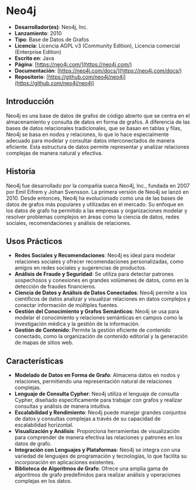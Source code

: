 # Neo4j

- **Desarrollador(es)**: Neo4j, Inc.
- **Lanzamiento**: 2010
- **Tipo**: Base de Datos de Grafos
- **Licencia**: Licencia AGPL v3 (Community Edition), Licencia comercial (Enterprise Edition)
- **Escrito en**: Java
- **Página**: [https://neo4j.com/](https://neo4j.com/)
- **Documentación**: [https://neo4j.com/docs/](https://neo4j.com/docs/)
- **Repositorio**: [https://github.com/neo4j/neo4j](https://github.com/neo4j/neo4j)

## Introducción

Neo4j es una base de datos de grafos de código abierto que se centra en el almacenamiento y consulta de datos en forma de grafos. A diferencia de las bases de datos relacionales tradicionales, que se basan en tablas y filas, Neo4j se basa en nodos y relaciones, lo que lo hace especialmente adecuado para modelar y consultar datos interconectados de manera eficiente. Esta estructura de datos permite representar y analizar relaciones complejas de manera natural y efectiva.

## Historia

Neo4j fue desarrollado por la compañía sueca Neo4j, Inc., fundada en 2007 por Emil Eifrem y Johan Svensson. La primera versión de Neo4j se lanzó en 2010. Desde entonces, Neo4j ha evolucionado como una de las bases de datos de grafos más populares y utilizadas en el mercado. Su enfoque en los datos de grafo ha permitido a las empresas y organizaciones modelar y resolver problemas complejos en áreas como la ciencia de datos, redes sociales, recomendaciones y análisis de relaciones.

## Usos Prácticos

- **Redes Sociales y Recomendaciones**: Neo4j es ideal para modelar relaciones sociales y ofrecer recomendaciones personalizadas, como amigos en redes sociales y sugerencias de productos.
- **Análisis de Fraude y Seguridad**: Se utiliza para detectar patrones sospechosos y conexiones en grandes volúmenes de datos, como en la detección de fraudes financieros.
- **Ciencia de Datos y Análisis de Datos Conectados**: Neo4j permite a los científicos de datos analizar y visualizar relaciones en datos complejos y conectar información de múltiples fuentes.
- **Gestión del Conocimiento y Grafos Semánticos**: Neo4j se usa para modelar el conocimiento y relaciones semánticas en campos como la investigación médica y la gestión de la información.
- **Gestión de Contenido**: Permite la gestión eficiente de contenido conectado, como la organización de contenido editorial y la generación de mapas de sitios web.

## Características

- **Modelado de Datos en Forma de Grafo**: Almacena datos en nodos y relaciones, permitiendo una representación natural de relaciones complejas.
- **Lenguaje de Consulta Cypher**: Neo4j utiliza el lenguaje de consulta Cypher, diseñado específicamente para trabajar con grafos y realizar consultas y análisis de manera intuitiva.
- **Escalabilidad y Rendimiento**: Neo4j puede manejar grandes conjuntos de datos y consultas complejas a través de su capacidad de escalabilidad horizontal.
- **Visualización y Análisis**: Proporciona herramientas de visualización para comprender de manera efectiva las relaciones y patrones en los datos de grafo.
- **Integración con Lenguajes y Plataformas**: Neo4j se integra con una variedad de lenguajes de programación y tecnologías, lo que facilita su incorporación en aplicaciones existentes.
- **Biblioteca de Algoritmos de Grafo**: Ofrece una amplia gama de algoritmos de grafo predefinidos para realizar análisis y operaciones complejas en los datos.

